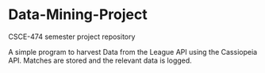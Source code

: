 # Data-Mining-Project
CSCE-474 semester project repository

A simple program to harvest Data from the League API using the Cassiopeia API.
Matches are stored and the relevant data is logged.